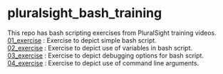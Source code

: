 # pluralsight_bash_training
This repo has bash scripting exercises from PluralSight training videos.<br>
[01_exercise](./01_exercise) : Exercise to depict simple bash script.<br>
[02_exercise](./02_exercise) : Exercise to depict use of variables in bash script.<br>
[03_exercise](./03_exercise) : Exercise to depict debugging options for bash script.<br>
[04_exercise](./04_exercise) : Exercise to depict use of command line arguments.<br> 
